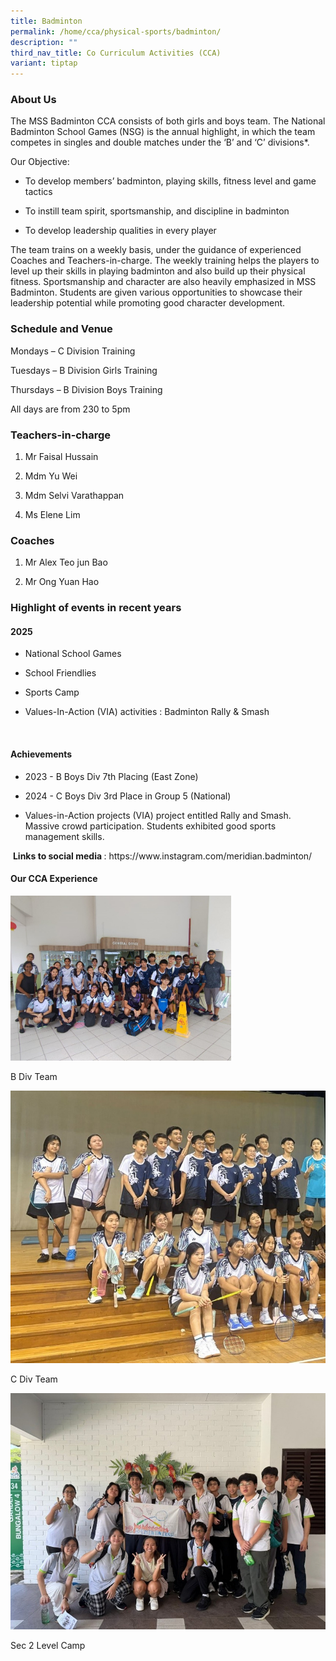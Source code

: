 ```yaml
---
title: Badminton
permalink: /home/cca/physical-sports/badminton/
description: ""
third_nav_title: Co Curriculum Activities (CCA)
variant: tiptap
---
```

<h3>About Us</h3>
<p>The MSS Badminton CCA consists of both girls and boys team. The National
Badminton School Games (NSG) is the annual highlight, in which the team
competes in singles and double matches under the ‘B’ and ‘C’ divisions*.</p>
<p>Our Objective:</p>
<ul data-tight="true" class="tight">
<li>
<p>To develop members’ badminton, playing skills, fitness level and game
tactics</p>
</li>
<li>
<p>To instill team spirit, sportsmanship, and discipline in badminton</p>
</li>
<li>
<p>To develop leadership qualities in every player</p>
</li>
</ul>
<p>The team trains on a weekly basis, under the guidance of experienced Coaches
and Teachers-in-charge. The weekly training helps the players to level
up their skills in playing badminton and also build up their physical fitness.
Sportsmanship and character are also heavily emphasized in MSS Badminton.
Students are given various opportunities to showcase their leadership potential
while promoting good character development.</p>
<h3>Schedule and Venue</h3>
<p>Mondays – C Division Training</p>
<p>Tuesdays – B Division Girls Training</p>
<p>Thursdays – B Division Boys Training</p>
<p>All days are from 230 to 5pm</p>
<h3>Teachers-in-charge</h3>
<ol data-tight="true" class="tight">
<li>
<p>Mr Faisal Hussain</p>
</li>
<li>
<p>Mdm Yu Wei</p>
</li>
<li>
<p>Mdm Selvi Varathappan</p>
</li>
<li>
<p>Ms Elene Lim</p>
</li>
</ol>
<p></p>
<h3>Coaches</h3>
<ol data-tight="true" class="tight">
<li>
<p><strong> </strong>Mr Alex Teo jun Bao</p>
</li>
<li>
<p>Mr Ong Yuan Hao</p>
</li>
</ol>
<p></p>
<h3>Highlight of events in recent years</h3>
<h4>2025</h4>
<ul data-tight="true" class="tight">
<li>
<p>National School Games</p>
</li>
<li>
<p>School Friendlies</p>
</li>
<li>
<p>Sports Camp</p>
</li>
<li>
<p>Values-In-Action (VIA) activities : Badminton Rally &amp; Smash</p>
</li>
</ul>
<p>&nbsp;</p>
<h4>Achievements</h4>
<ul data-tight="true" class="tight">
<li>
<p>2023 - B Boys Div 7th Placing (East Zone)</p>
</li>
<li>
<p>2024 - C Boys Div 3rd Place in Group 5 (National)</p>
</li>
<li>
<p>Values-in-Action projects (VIA) project entitled Rally and Smash. Massive
crowd participation. Students exhibited good sports management skills.</p>
</li>
</ul>
<p>&nbsp;<strong>Links to social media </strong>: <a rel="noopener noreferrer nofollow" target="_blank">https://www.instagram.com/meridian.badminton/</a>
</p>
<h4>Our CCA Experience</h4>
<div class="isomer-image-wrapper">
<img style="width: 70%;" height="auto" width="100%" alt="" src="/images/CCA/Badminton 2025/Picture1.jpg">
</div>
<p>B Div Team</p>
<div class="isomer-image-wrapper">
<img style="width: 100%" height="auto" width="100%" alt="" src="/images/CCA/Badminton 2025/Picture2.jpg">
</div>
<p>C Div Team</p>
<div class="isomer-image-wrapper">
<img style="width: 100%" height="auto" width="100%" alt="" src="/images/CCA/Badminton 2025/Picture3.jpg">
</div>
<p>Sec 2 Level Camp</p>
